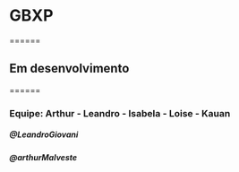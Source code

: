 # GBXP
======
## Em desenvolvimento 
======
### Equipe: Arthur - Leandro - Isabela - Loise  - Kauan

##### @LeandroGiovani
##### @arthurMalveste